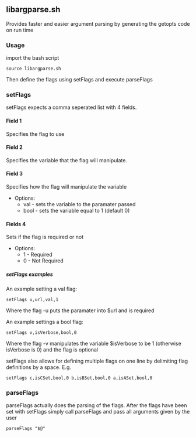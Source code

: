 ## libargparse.sh
Provides faster and easier argument parsing by generating the getopts code on run time    

### Usage
import the bash script   
```shell
source libargparse.sh
```
Then define the flags using setFlags and execute parseFlags 

### setFlags
setFlags expects a comma seperated list with 4 fields.    
#### Field 1
Specifies the flag to use     

#### Field 2
 Specifies the variable that the flag will manipulate.   

#### Field 3
 Specifies how the flag will manipulate the variable    
  * Options:     
      * val - sets the variable to the paramater passed    
      * bool - sets the variable equal to 1 (default 0)   

#### Fields 4
Sets if the flag is required or not   
   * Options:   
      * 1 - Required    
      * 0 - Not Required    

##### setFlags examples
An example setting a val flag:    
```shell
setFlags u,url,val,1
```

Where the flag -u puts the paramater into $url and is required     

An example settings a bool flag:    
```shell
setFlags v,isVerbose,bool,0
```

Where the flag -v manipulates the variable $isVerbose to be 1 (otherwise isVerbose is 0) and the flag is optional     

setFlags also allows for defining multiple flags on one line by delimiting flag definitions by a space. E.g.    
```shell
setFlags c,isCSet,bool,0 b,isBSet,bool,0 a,isASet,bool,0
```   

### parseFlags 
parseFlags actually does the parsing of the flags. After the flags have been set with setFlags simply call parseFlags and pass all arguments given by the user     
```shell
parseFlags "$@"
```




